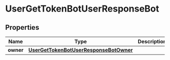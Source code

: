 

# UserGetTokenBotUserResponseBot


## Properties

| Name | Type | Description | Notes |
|------------ | ------------- | ------------- | -------------|
|**owner** | [**UserGetTokenBotUserResponseBotOwner**](UserGetTokenBotUserResponseBotOwner.md) |  |  [optional] |



